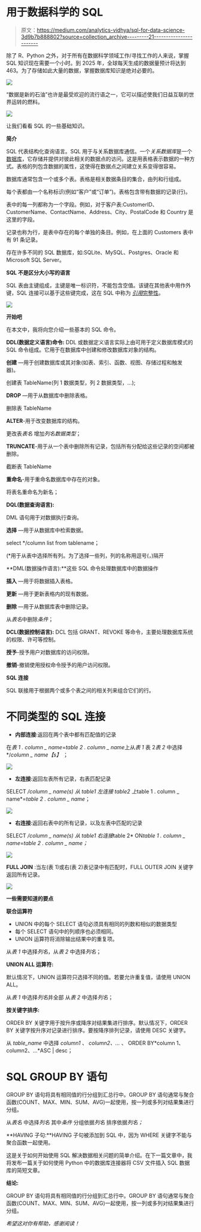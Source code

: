 # 用于数据科学的 SQL

> 原文：<https://medium.com/analytics-vidhya/sql-for-data-science-3d9b7b888802?source=collection_archive---------21----------------------->

除了 R、Python 之外，对于所有在数据科学领域工作/寻找工作的人来说，掌握 SQL 知识现在需要一个小时。到 2025 年，全球每天生成的数据量预计将达到 463。为了存储如此大量的数据，掌握数据库知识是绝对必要的。

![](img/eb8c426eaacd61e04c248ffefe88c3ff.png)

“数据是新的石油”也许是最受欢迎的流行语之一，它可以描述使我们日益互联的世界运转的燃料。

![](img/34e20916de1ebe25aaebe450de2ccb23.png)

让我们看看 SQL 的一些基础知识。

**简介**

SQL 代表结构化查询语言。SQL 用于与关系数据库通信。一个*关系数据库*是一个[数据库](https://www.oracle.com/in/database/what-is-database.html)，它存储并提供对彼此相关的数据点的访问。这是用表格表示数据的一种方式。表格的列包含数据的属性，这使得在数据点之间建立关系变得很容易。

数据库通常包含一个或多个表。表格是相关数据条目的集合，由列和行组成。

每个表都由一个名称标识(例如“客户”或“订单”)。表格包含带有数据的记录(行)。

表中的每一列都称为一个字段。例如，对于客户表:CustomerID、CustomerName、ContactName、Address、City、PostalCode 和 Country 是这里的字段。

记录也称为行，是表中存在的每个单独的条目。例如，在上面的 Customers 表中有 91 条记录。

存在许多不同的 SQL 数据库，如:SQLite、MySQL、Postgres、Oracle 和 Microsoft SQL Server。

**SQL 不是区分大小写的语言**

SQL 表由主键组成，主键是唯一标识符，不能包含空值。该键在其他表中用作外键，SQL 连接可以基于这些键完成，这在 SQL 中称为 [*引用*完整性](https://www.google.com/search?sxsrf=ALeKk03vMVrx7hCF_ZqKe2j9bqPHQpHn6g:1596885167554&q=referential+integrity&spell=1&sa=X&ved=2ahUKEwi_waLpvIvrAhU8ILcAHXZ_AZEQkeECKAB6BAgUECg)。

![](img/931c258a12a181bd8a7fa7a755f0b2dc.png)

**开始吧**

在本文中，我将向您介绍一些基本的 SQL 命令。

**DDL(数据定义语言)命令:** DDL 或数据定义语言实际上由可用于定义数据库模式的 SQL 命令组成。它用于在数据库中创建和修改数据库对象的结构。

**创建** —用于创建数据库或其对象(如表、索引、函数、视图、存储过程和触发器)。

创建表 TableName(列 1 数据类型，列 2 数据类型，…);

**DROP** —用于从数据库中删除表格。

删除表 TableName

**ALTER**-用于改变数据库的结构。

更改表*表名*
增加*列名数据类型*；

**TRUNCATE**-用于从一个表中删除所有记录，包括所有分配给这些记录的空间都被删除。

截断表 TableName

**重命名**-用于重命名数据库中存在的对象。

将表名重命名为新名；

**DQL(数据查询语言):**

DML 语句用于对数据执行查询。

**选择** —用于从数据库中检索数据。

select */column list from tablename；

(*用于从表中选择所有列。为了选择一些列，列的名称用逗号(，)隔开

**DML(数据操作语言):**这些 SQL 命令处理数据库中的数据操作

**插入** —用于将数据插入表格。

**更新** —用于更新表格内的现有数据。

**删除** —用于从数据库表中删除记录。

从*表名*中删除*条件*；

**DCL(数据控制语言):** DCL 包括 GRANT、REVOKE 等命令，主要处理数据库系统的权限、许可等控制。

**授予**-授予用户对数据库的访问权限。

**撤销**-撤销使用授权命令授予的用户访问权限。

**SQL 连接**

SQL 联接用于根据两个或多个表之间的相关列来组合它们的行。

# 不同类型的 SQL 连接

*   **内部连接**:返回在两个表中都有匹配值的记录

在*表 1 . column _ name*=*table 2 . column _ name*上从*表 1*
表 2*表 2* 中选择*/*column _ name【s】*
；

![](img/63bbb2393334f8ce5c88596c89974102.png)

*   **左连接**:返回左表所有记录，右表匹配记录

SELECT */*column _ name(s)*
从 *table1*
左连接 *table2* 上*table 1 . column _ name*=*table 2 . column _ name*；

![](img/c8401659998b7125765d04962aef7355.png)

*   **右连接**:返回右表中的所有记录，以及左表中匹配的记录

SELECT */*column _ name(s)*
从 *table1*
右连接*table 2* ON*table 1 . column _ name*=*table 2 . column _ name；*

![](img/c47fd8292ae723c29429909bf257037e.png)

**FULL JOIN** :当左(表 1)或右(表 2)表记录中有匹配时，FULL OUTER JOIN 关键字返回所有记录。

![](img/037a26b7805da887d70f5f946053b496.png)

**一些需要知道的要点**

**联合运算符**

*   UNION 中的每个 SELECT 语句必须具有相同的列数和相似的数据类型
*   每个 SELECT 语句中的列顺序也必须相同。
*   UNION 运算符将消除输出结果中的重复项。

从*表 1* 中选择*列名*，从*表 2* 中选择*列名*；

**UNION ALL 运算符:**

默认情况下，UNION 运算符只选择不同的值。若要允许重复值，请使用 UNION ALL。

从*表 1* 中选择*列名*并全部
从*表 2* 中选择*列名*；

**按关键字排序:**

ORDER BY 关键字用于按升序或降序对结果集进行排序。默认情况下，ORDER BY 关键字按升序对记录进行排序。要按降序排列记录，请使用 DESC 关键字。

从 *table_name*
中选择 *column1* 、 *column2、…* 、
ORDER BY*column 1、column2、…*ASC | desc；

# SQL GROUP BY 语句

GROUP BY 语句将具有相同值的行分组到汇总行中。GROUP BY 语句通常与聚合函数(COUNT、MAX、MIN、SUM、AVG)一起使用，按一列或多列对结果集进行分组。

从*表名*
中选择*列名*
其中*条件*
分组依据*列名* 排序依据*列名；*

**HAVING 子句:**HAVING 子句被添加到 SQL 中，因为 WHERE 关键字不能与聚合函数一起使用。

这是关于如何开始使用 SQL 解决数据相关问题的简单介绍。在下一篇文章中，我将发布一篇关于如何使用 Python 中的数据库连接器将 CSV 文件插入 SQL 数据库的简短文章。

**结论:**

GROUP BY 语句将具有相同值的行分组到汇总行中。GROUP BY 语句通常与聚合函数(COUNT、MAX、MIN、SUM、AVG)一起使用，按一列或多列对结果集进行分组。

*希望这对你有帮助，感谢阅读！*